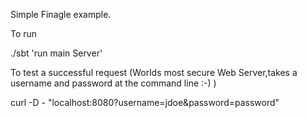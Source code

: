Simple Finagle example.

To run

./sbt 'run main Server'

To test a successful request (Worlds most secure Web Server,takes a username and password at the command line :-) )

curl -D - "localhost:8080?username=jdoe&password=password"




